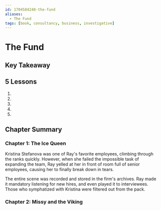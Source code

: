 ```yaml
---
id: 1704584240-the-fund
aliases:
  - The Fund
tags: [book, consultancy, business, investigative]
---
```


# The Fund

## Key Takeaway

## 5 Lessons

1.
2.
3.
4.
5.

## Chapter Summary

### Chapter 1: The Ice Queen

Kristina Stefanova was one of Ray's favorite employees, climbing through the ranks quickly. However, when she failed the impossible task of expanding the team, Ray yelled at her in front of room full of senior employees, causing her to finally break down in tears.

The entire scene was recorded and stored in the firm's archives. Ray made it mandatory listening for new hires, and even played it to interviewees. Those who symphatized with Kristina were filtered out from the pack.

### Chapter 2: Missy and the Viking


